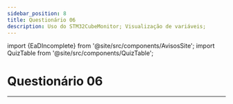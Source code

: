 ```yaml
---
sidebar_position: 8
title: Questionário 06
description: Uso do STM32CubeMonitor; Visualização de variáveis;
---
```


import {EaDIncomplete} from '@site/src/components/AvisosSite';
import QuizTable from '@site/src/components/QuizTable';

# Questionário 06

<EaDIncomplete />

<!-- Tabela com link para atividade, inicio, fim e descrição do Quiz! -->
<div style={{ display: "flex", justifyContent: "center" }}>
  <QuizTable index={6} internal={false} />
</div>

---
